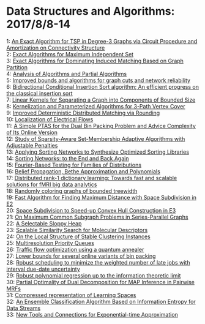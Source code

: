 # Data Structures and Algorithms: 2017/8/8-14  
1: [An Exact Algorithm for TSP in Degree-3 Graphs via Circuit Procedure and  Amortization on Connectivity Structure](https://doi.org/10.48550/arXiv.1212.6831)  
2: [Exact Algorithms for Maximum Independent Set](https://doi.org/10.48550/arXiv.1312.6260)  
3: [Exact Algorithms for Dominating Induced Matching Based on Graph  Partition](https://doi.org/10.48550/arXiv.1408.6196)  
4: [Analysis of Algorithms and Partial Algorithms](https://doi.org/10.48550/arXiv.1601.03411)  
5: [Improved bounds and algorithms for graph cuts and network reliability](https://doi.org/10.48550/arXiv.1602.08730)  
6: [Bidirectional Conditional Insertion Sort algorithm; An efficient  progress on the classical insertion sort](https://doi.org/10.48550/arXiv.1608.02615)  
7: [Linear Kernels for Separating a Graph into Components of Bounded Size](https://doi.org/10.48550/arXiv.1608.05816)  
8: [Kernelization and Parameterized Algorithms for 3-Path Vertex Cover](https://doi.org/10.48550/arXiv.1608.07022)  
9: [Improved Deterministic Distributed Matching via Rounding](https://doi.org/10.48550/arXiv.1703.00900)  
10: [Localization of Electrical Flows](https://doi.org/10.48550/arXiv.1708.01632)  
11: [A Simple PTAS for the Dual Bin Packing Problem and Advice Complexity of  Its Online Version](https://doi.org/10.48550/arXiv.1708.01657)  
12: [Study of Sparsity-Aware Set-Membership Adaptive Algorithms with  Adjustable Penalties](https://doi.org/10.48550/arXiv.1708.01696)  
13: [Applying Sorting Networks to Synthesize Optimized Sorting Libraries](https://doi.org/10.48550/arXiv.1505.01962)  
14: [Sorting Networks: to the End and Back Again](https://doi.org/10.48550/arXiv.1507.01428)  
15: [Fourier-Based Testing for Families of Distributions](https://doi.org/10.48550/arXiv.1706.05738)  
16: [Belief Propagation, Bethe Approximation and Polynomials](https://doi.org/10.48550/arXiv.1708.02581)  
17: [Distributed rank-1 dictionary learning: Towards fast and scalable  solutions for fMRI big data analytics](https://doi.org/10.48550/arXiv.1708.02638)  
18: [Randomly coloring graphs of bounded treewidth](https://doi.org/10.48550/arXiv.1708.02677)  
19: [Fast Algorithm for Finding Maximum Distance with Space Subdivision in E2](https://doi.org/10.48550/arXiv.1708.02758)  
20: [Space Subdivision to Speed-up Convex Hull Construction in E3](https://doi.org/10.48550/arXiv.1708.02769)  
21: [On Maximum Common Subgraph Problems in Series-Parallel Graphs](https://doi.org/10.48550/arXiv.1708.02772)  
22: [A Selectable Sloppy Heap](https://doi.org/10.48550/arXiv.1607.07673)  
23: [Scalable Similarity Search for Molecular Descriptors](https://doi.org/10.48550/arXiv.1611.10045)  
24: [On the Local Structure of Stable Clustering Instances](https://doi.org/10.48550/arXiv.1701.08423)  
25: [Multiresolution Priority Queues](https://doi.org/10.48550/arXiv.1705.09642)  
26: [Traffic flow optimization using a quantum annealer](https://doi.org/10.48550/arXiv.1708.01625)  
27: [Lower bounds for several online variants of bin packing](https://doi.org/10.48550/arXiv.1708.03228)  
28: [Robust scheduling to minimize the weighted number of late jobs with  interval due-date uncertainty](https://doi.org/10.48550/arXiv.1708.03252)  
29: [Robust polynomial regression up to the information theoretic limit](https://doi.org/10.48550/arXiv.1708.03257)  
30: [Partial Optimality of Dual Decomposition for MAP Inference in Pairwise  MRFs](https://doi.org/10.48550/arXiv.1708.03314)  
31: [Compressed representation of Learning Spaces](https://doi.org/10.48550/arXiv.1407.6327)  
32: [An Ensemble Classification Algorithm Based on Information Entropy for  Data Streams](https://doi.org/10.48550/arXiv.1708.03496)  
33: [New Tools and Connections for Exponential-time Approximation](https://doi.org/10.48550/arXiv.1708.03515)  